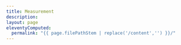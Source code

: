 ```yaml
---
title: Measurement
description:
layout: page
eleventyComputed:
  permalink: "{{ page.filePathStem | replace('/content','') }}/"
---
```

